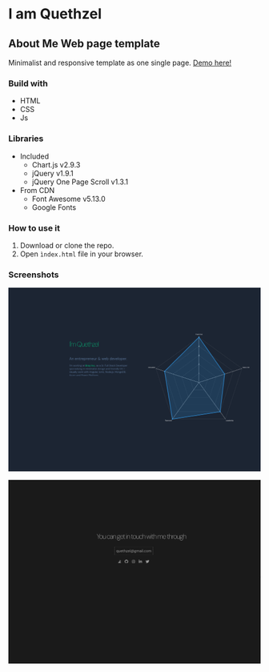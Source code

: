 # I am Quethzel 

## About Me Web page template
 
 Minimalist and responsive template as one single page. [Demo here!](https://quethzel.github.io/About-Me-Web-Page/)

 ### Build with
 - HTML
 - CSS
 - Js
 ### Libraries
 - Included
    - Chart.js v2.9.3
    - jQuery v1.9.1
    - jQuery One Page Scroll v1.3.1
 - From CDN
    - Font Awesome v5.13.0 
    - Google Fonts

### How to use it
1. Download or clone the repo.
2. Open `ìndex.html` file in your browser.

### Screenshots

![Home Page](screenshot-1.png)

![Contact Page](screenshot-2.png)
